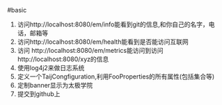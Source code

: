 #basic
1.	访问http://localhost:8080/em/info能看到git的信息,和你自己的名字，电话，邮箱等
2.	访问http://localhost:8080/em/health能看到是否能访问互联网
3.	访问 http://localhost:8080/em/metrics能访问到访问http://localhost:8080/xyz的信息
4.	使用log4j2来做日志系统
5.	定义一个TaijCongfiguration,利用FooProperties的所有属性(包括集合等)
6.	定制banner显示为太极学院
7.	提交到github上
